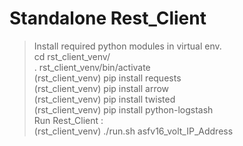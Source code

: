 # Standalone Rest_Client 

> Install required python modules in virtual env.<br />
> cd rst_client_venv/ <br />
> . rst_client_venv/bin/activate <br />
> (rst_client_venv)  pip install requests <br />
> (rst_client_venv)  pip install arrow <br />
> (rst_client_venv)  pip install twisted <br />
> (rst_client_venv)  pip install python-logstash <br />
> Run Rest_Client : <br/>
> (rst_client_venv)  ./run.sh asfv16_volt_IP_Address  <br />

